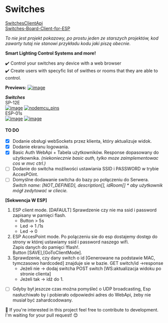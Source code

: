 # Switches
<a href="https://github.com/ProximaB/SwitchesClientApi"> SwitchesClientApi </a>  
<a href="https://github.com/ProximaB/Switches-Board-Client-for-ESP">Switches-Board-Client-for-ESP</a>  

*To nie jest projekt pokazowy, po prostu jeden ze starszych projektów, kod zawarty tutaj nie stanowi przykładu kodu jaki piszę obecnie.*

**Smart Lighting Control Systems and more!**

:heavy_check_mark:   Control your switches any device with a web browser  
:heavy_check_mark:   Create users with specyfic list of swithes or rooms that they are able to control.  

**Previews:**
<a href="https://image.ibb.co/gyy9gH/image.png"><img src="https://image.ibb.co/gyy9gH/image.png" alt="image" border="0"></a>

***Switches***   
SP-12E  
<a href="https://ibb.co/n8eRmS"><img src="https://thumb.ibb.co/n8eRmS/image.png" alt="image" border="0"></a>
<a href="https://ibb.co/eV8cRS"><img src="https://thumb.ibb.co/eV8cRS/nodemcu_pins.png" alt="nodemcu_pins" border="0"></a>  
ESP-01s  
<a href="https://ibb.co/dMvrmS"><img src="https://thumb.ibb.co/dMvrmS/image.png" alt="image" border="0"></a>
<a href="http://rndc.or.id/wiki/images/2/2d/Esp8266-esp01-pinout.png"><img src="http://rndc.or.id/wiki/images/2/2d/Esp8266-esp01-pinout.png" alt="image" border="0"></a>


#### TO DO
- [X] Dodanie obsługi webSockets przez klienta, który aktualizuje widok.
- [X] Dodanie ekranu logowania.
- [X] Basic Auth WebApi + Tabela użytkowników. Response dopasowany do użytkownika. *(niekoniecznie basic auth, tylko moze zaimplementowac cos w mvc ctrl.)*
- [ ] Dodanie do switcha możliwości ustawiania SSID i PASSWORD w trybie AccesPOint.  
- [ ] Domyślne dodawanie switcha do bazy po połączeniu do Serwera.  
*Switch name: [NOT_DEFINED], description[], idRoom[] * aby użytkownik mógł zedytować w cliecie.*

**[Sekwencja W ESP]**
   1. ESP client mode. [DAFAULT] Sprawdzenie czy nie ma ssid i password zapisany w pamięci flash.
      - Button > 5s  
      - Led -> 1 /1s  
      - Led -> 0  
   2. ESP AccesPoint mode.
    Po polączeniu sie do esp dostajemy dostęp do strony w której ustawiamy ssid i password naszego wifi.  
    Zapis danych do pamięci !flash!.  
    Button [SAVE],[GoToClientMode].  
   3. Sprawdzenie, czy dany switch o id [Generowane na podstawie MAC, tymczasowo hardcoded] znajduje sie w bazie. GET switch/id ->response
      - Jeżeli nie -> dodaj switcha POST switch [WS:aktualizacja widoku po stronie clienta]
      - Jeżeli tak -> idź do 1.  
- [ ] Gdyby był jeszcze czas można pomyśleć o UDP broadcasting, Esp  nasłuchiwało by i pobierało odpowiedni adres do WebApi, żeby nie musiał być zahardcodowany.

:gem: If you're interested in this project feel free to contribute to development. I'm waiting for your pull request! :blush:  

